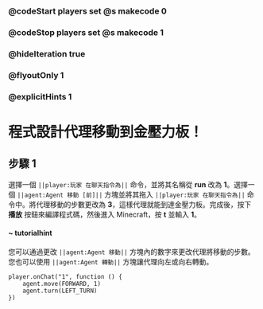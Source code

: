 ### @codeStart players set @s makecode 0
### @codeStop players set @s makecode 1

### @hideIteration true 
### @flyoutOnly 1
### @explicitHints 1


# 程式設計代理移動到金壓力板！

## 步驟 1
選擇一個 ``||player:玩家 在聊天指令為||`` 命令，並將其名稱從 **run** 改為 **1**。選擇一個 ``||agent:Agent 移動 [前]||`` 方塊並將其拖入 ``||player:玩家 在聊天指令為||`` 命令中。將代理移動的步數更改為 **3**，這樣代理就能到達金壓力板。完成後，按下 **播放** 按鈕來編譯程式碼，然後進入 Minecraft，按 **t** 並輸入 **1**。

#### ~ tutorialhint 
您可以通過更改 ``||agent:Agent 移動||`` 方塊內的數字來更改代理將移動的步數。您也可以使用 ``||agent:Agent 轉動||`` 方塊讓代理向左或向右轉動。



```ghost
player.onChat("1", function () {
    agent.move(FORWARD, 1)
    agent.turn(LEFT_TURN)
})

```